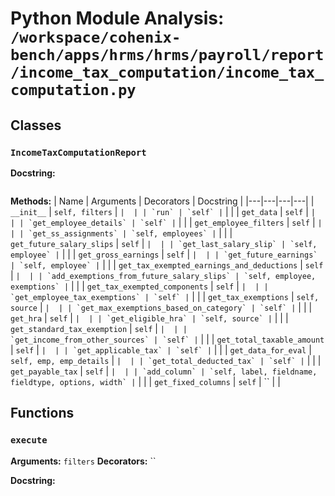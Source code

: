 # Python Module Analysis: `/workspace/cohenix-bench/apps/hrms/hrms/payroll/report/income_tax_computation/income_tax_computation.py`

## Classes

### `IncomeTaxComputationReport`


**Docstring:**
```

```

**Methods:**
| Name | Arguments | Decorators | Docstring |
|---|---|---|---|
| `__init__` | `self, filters` | `` |  |
| `run` | `self` | `` |  |
| `get_data` | `self` | `` |  |
| `get_employee_details` | `self` | `` |  |
| `get_employee_filters` | `self` | `` |  |
| `get_ss_assignments` | `self, employees` | `` |  |
| `get_future_salary_slips` | `self` | `` |  |
| `get_last_salary_slip` | `self, employee` | `` |  |
| `get_gross_earnings` | `self` | `` |  |
| `get_future_earnings` | `self, employee` | `` |  |
| `get_tax_exempted_earnings_and_deductions` | `self` | `` |  |
| `add_exemptions_from_future_salary_slips` | `self, employee, exemptions` | `` |  |
| `get_tax_exempted_components` | `self` | `` |  |
| `get_employee_tax_exemptions` | `self` | `` |  |
| `get_tax_exemptions` | `self, source` | `` |  |
| `get_max_exemptions_based_on_category` | `self` | `` |  |
| `get_hra` | `self` | `` |  |
| `get_eligible_hra` | `self, source` | `` |  |
| `get_standard_tax_exemption` | `self` | `` |  |
| `get_income_from_other_sources` | `self` | `` |  |
| `get_total_taxable_amount` | `self` | `` |  |
| `get_applicable_tax` | `self` | `` |  |
| `get_data_for_eval` | `self, emp, emp_details` | `` |  |
| `get_total_deducted_tax` | `self` | `` |  |
| `get_payable_tax` | `self` | `` |  |
| `add_column` | `self, label, fieldname, fieldtype, options, width` | `` |  |
| `get_fixed_columns` | `self` | `` |  |





## Functions

### `execute`
**Arguments:** `filters`
**Decorators:** ``

**Docstring:**
```

```

